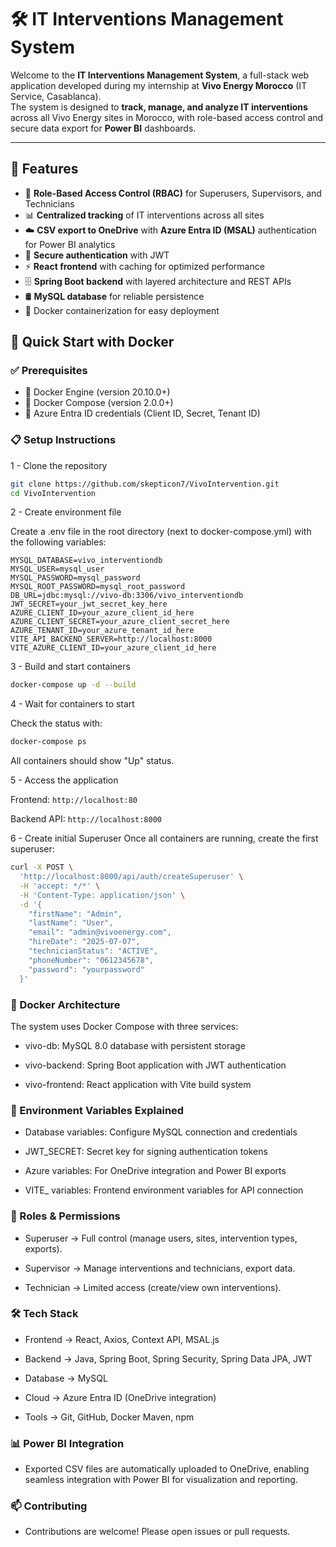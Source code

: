 # 🛠️ IT Interventions Management System

Welcome to the **IT Interventions Management System**, a full-stack web application developed during my internship at **Vivo Energy Morocco** (IT Service, Casablanca).  
The system is designed to **track, manage, and analyze IT interventions** across all Vivo Energy sites in Morocco, with role-based access control and secure data export for **Power BI** dashboards.

---

## 🌟 Features

- 🔑 **Role-Based Access Control (RBAC)** for Superusers, Supervisors, and Technicians
- 📊 **Centralized tracking** of IT interventions across all sites
- ☁️ **CSV export to OneDrive** with **Azure Entra ID (MSAL)** authentication for Power BI analytics
- 🔐 **Secure authentication** with JWT
- ⚡ **React frontend** with caching for optimized performance
- 🗄️ **Spring Boot backend** with layered architecture and REST APIs
- 🛢️ **MySQL database** for reliable persistence
- 🐳 Docker containerization for easy deployment



## 🚀 Quick Start with Docker
### ✅ Prerequisites
- 🐳 Docker Engine (version 20.10.0+)
- 🐳 Docker Compose (version 2.0.0+)
- 🔑 Azure Entra ID credentials (Client ID, Secret, Tenant ID)

### 📋 Setup Instructions

1 - Clone the repository

```bash
git clone https://github.com/skepticon7/VivoIntervention.git
cd VivoIntervention
```

2 - Create environment file

Create a .env file in the root directory (next to docker-compose.yml) with the following variables:
```properties
MYSQL_DATABASE=vivo_interventiondb
MYSQL_USER=mysql_user
MYSQL_PASSWORD=mysql_password
MYSQL_ROOT_PASSWORD=mysql_root_password
DB_URL=jdbc:mysql://vivo-db:3306/vivo_interventiondb
JWT_SECRET=your_jwt_secret_key_here
AZURE_CLIENT_ID=your_azure_client_id_here
AZURE_CLIENT_SECRET=your_azure_client_secret_here
AZURE_TENANT_ID=your_azure_tenant_id_here
VITE_API_BACKEND_SERVER=http://localhost:8000
VITE_AZURE_CLIENT_ID=your_azure_client_id_here
```

3 - Build and start containers

```bash
docker-compose up -d --build
```
4 - Wait for containers to start

Check the status with:

```bash
docker-compose ps
```

All containers should show "Up" status.

5 - Access the application

Frontend: `http://localhost:80`

Backend API: `http://localhost:8000`

6 - Create initial Superuser
Once all containers are running, create the first superuser:

```bash
curl -X POST \
  'http://localhost:8000/api/auth/createSuperuser' \
  -H 'accept: */*' \
  -H 'Content-Type: application/json' \
  -d '{
    "firstName": "Admin",
    "lastName": "User",
    "email": "admin@vivoenergy.com",
    "hireDate": "2025-07-07",
    "technicianStatus": "ACTIVE",
    "phoneNumber": "0612345678",
    "password": "yourpassword"
  }'
```

### 🐳 Docker Architecture
The system uses Docker Compose with three services:

* vivo-db: MySQL 8.0 database with persistent storage

* vivo-backend: Spring Boot application with JWT authentication

* vivo-frontend: React application with Vite build system

### 🔐 Environment Variables Explained
* Database variables: Configure MySQL connection and credentials

* JWT_SECRET: Secret key for signing authentication tokens

* Azure variables: For OneDrive integration and Power BI exports

* VITE_ variables: Frontend environment variables for API connection

### 🔐 Roles & Permissions

* Superuser → Full control (manage users, sites, intervention types, exports).

* Supervisor → Manage interventions and technicians, export data.

* Technician → Limited access (create/view own interventions).

### 🛠️ Tech Stack

* Frontend → React, Axios, Context API, MSAL.js

* Backend → Java, Spring Boot, Spring Security, Spring Data JPA, JWT

* Database → MySQL

* Cloud → Azure Entra ID (OneDrive integration)

* Tools → Git, GitHub, Docker Maven, npm

### 📊 Power BI Integration

* Exported CSV files are automatically uploaded to OneDrive, enabling seamless integration with Power BI for visualization and reporting.

### 📫 Contributing

* Contributions are welcome! Please open issues or pull requests.

